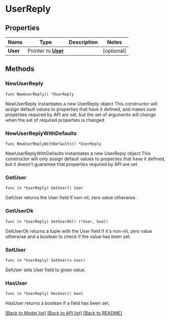 # UserReply

## Properties

Name | Type | Description | Notes
------------ | ------------- | ------------- | -------------
**User** | Pointer to [**User**](User.md) |  | [optional] 

## Methods

### NewUserReply

`func NewUserReply() *UserReply`

NewUserReply instantiates a new UserReply object
This constructor will assign default values to properties that have it defined,
and makes sure properties required by API are set, but the set of arguments
will change when the set of required properties is changed

### NewUserReplyWithDefaults

`func NewUserReplyWithDefaults() *UserReply`

NewUserReplyWithDefaults instantiates a new UserReply object
This constructor will only assign default values to properties that have it defined,
but it doesn't guarantee that properties required by API are set

### GetUser

`func (o *UserReply) GetUser() User`

GetUser returns the User field if non-nil, zero value otherwise.

### GetUserOk

`func (o *UserReply) GetUserOk() (*User, bool)`

GetUserOk returns a tuple with the User field if it's non-nil, zero value otherwise
and a boolean to check if the value has been set.

### SetUser

`func (o *UserReply) SetUser(v User)`

SetUser sets User field to given value.

### HasUser

`func (o *UserReply) HasUser() bool`

HasUser returns a boolean if a field has been set.


[[Back to Model list]](../README.md#documentation-for-models) [[Back to API list]](../README.md#documentation-for-api-endpoints) [[Back to README]](../README.md)


